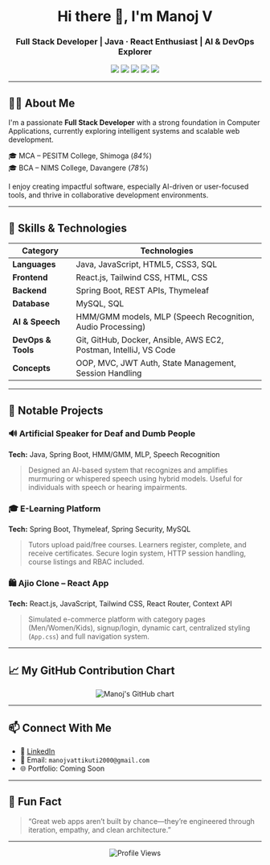 <h1 align="center">Hi there 👋, I'm Manoj V</h1>
<h3 align="center">Full Stack Developer | Java · React Enthusiast | AI & DevOps Explorer</h3>

<p align="center">
  <img src="https://img.shields.io/badge/MCA-Graduate-blue" />
  <img src="https://img.shields.io/badge/BCA-Graduate-lightgrey" />
  <img src="https://img.shields.io/badge/Java-FullStack-orange" />
  <img src="https://img.shields.io/badge/React-SpringBoot-green" />
  <img src="https://img.shields.io/badge/DevOps-Docker%20%7C%20Ansible%20%7C%20AWS-informational" />
</p>

---

## 🙋‍♂️ About Me

I'm a passionate **Full Stack Developer** with a strong foundation in Computer Applications, currently exploring intelligent systems and scalable web development.

🎓 MCA – PESITM College, Shimoga (*84%*)  
🎓 BCA – NIMS College, Davangere (*78%*)

I enjoy creating impactful software, especially AI-driven or user-focused tools, and thrive in collaborative development environments.

---

## 💼 Skills & Technologies

| Category              | Technologies                                                  |
|-----------------------|---------------------------------------------------------------|
| **Languages**         | Java, JavaScript, HTML5, CSS3, SQL                            |
| **Frontend**          | React.js, Tailwind CSS, HTML, CSS                             |
| **Backend**           | Spring Boot, REST APIs, Thymeleaf                             |
| **Database**          | MySQL, SQL                                                    |
| **AI & Speech**       | HMM/GMM models, MLP (Speech Recognition, Audio Processing)    |
| **DevOps & Tools**    | Git, GitHub, Docker, Ansible, AWS EC2, Postman, IntelliJ, VS Code |
| **Concepts**          | OOP, MVC, JWT Auth, State Management, Session Handling        |

---

## 🚀 Notable Projects

### 🔊 Artificial Speaker for Deaf and Dumb People
**Tech:** Java, Spring Boot, HMM/GMM, MLP, Speech Recognition  
> Designed an AI-based system that recognizes and amplifies murmuring or whispered speech using hybrid models. Useful for individuals with speech or hearing impairments.

### 🎓 E-Learning Platform
**Tech:** Spring Boot, Thymeleaf, Spring Security, MySQL  
> Tutors upload paid/free courses. Learners register, complete, and receive certificates. Secure login system, HTTP session handling, course listings and RBAC included.

### 🛍️ Ajio Clone – React App
**Tech:** React.js, JavaScript, Tailwind CSS, React Router, Context API  
> Simulated e-commerce platform with category pages (Men/Women/Kids), signup/login, dynamic cart, centralized styling (`App.css`) and full navigation system.

---

## 📈 My GitHub Contribution Chart

<p align="center">
  <img src="https://ghchart.rshah.org/ManojVattikuti982" alt="Manoj's GitHub chart" />
</p>

---

## 📫 Connect With Me

- 💼 [LinkedIn](www.linkedin.com/in/manoj982)  
- 📧 Email: `manojvattikuti2000@gmail.com`  
- 🌐 Portfolio: Coming Soon

---

## 💬 Fun Fact

> “Great web apps aren’t built by chance—they’re engineered through iteration, empathy, and clean architecture.”

---

<p align="center">
  <img src="https://komarev.com/ghpvc/?username=manojv982&label=Profile%20Views&color=blueviolet&style=flat" alt="Profile Views" />
</p>
